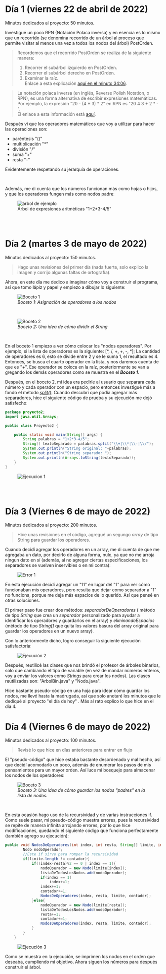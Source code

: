 # Día 1 (viernes 22 de abril de 2022)

Minutos dedicados al proyecto: 50 minutos.

Investigué un poco RPN (Notación Polaca inversa) y en esencia es lo mismo que un recorrido (se denomina recorrido de un árbol al proceso que permite visitar al menos una vez a todos los nodos del árbol) PostOrden.

> Recordemos que el recorrido PostOrden se realiza de la siguiente manera:  
> 1) Recorrer el subárbol izquierdo en PostOrden.
> 2) Recorrer el subárbol derecho en PostOrden.
> 3) Examinar la raíz.<br>
> Enlace a esta explicación [aquí en el minuto 34:06](https://www.youtube.com/watch?v=KpqAy-uZ-04).

> La notación polaca inversa (en inglés, Reverse Polish Notation, o RPN), es una forma alternativa de escribir expresiones matemáticas. Por ejemplo, la expresión "20 - (4 + 3) * 2" en RPN es "20 4 3 + 2 * -". <br> El enlace a esta información está [aquí](https://www.glc.us.es/~jalonso/exercitium/notacion-polaca-inversa/#:~:text=La%20notaci%C3%B3n%20polaca%20inversa%20(en,3%20+%202%20*%20-%22%20.)).

Después vi que los operadores matemáticos que voy a utilizar para hacer las operaciones son: 

* paréntesis "()" 
* multiplicación "*"
* división "/"
* suma "+"
* resta "-"
  
Evidentemente respetando su jerarquía de operaciones.

<br>

Además, me di cuenta que los números funcionan más como hojas o hijos, y que los operadores fungen más como nodos padre:

<figure>
    <img src="arbolEjemplo.jpg"
         alt="árbol de ejemplo">
    <figcaption>Árbol de expresiones aritméticas "1+2*3-4/5"</figcaption>
</figure>

<br> <br>

# Día 2 (martes 3 de mayo de 2022)

Minutos dedicados al proyecto: 150 minutos.

> Hago unas revisiones del primer día (nada fuerte, solo explico la imagen y corrijo algunas faltas de ortografía).

Ahora, en este día me dedico a imaginar cómo voy a construir el programa, así que tomo lápiz y papel y empiezo a dibujar lo siguiente:

<figure>
    <img src="bocetoUno.jpg"
         alt="Boceto 1">
    <figcaption><i>Boceto 1: Asignación de operadores a los nodos</i></figcaption>
</figure>

<br>

<figure>
    <img src="bocetoDos.jpg"
         alt="Boceto 2">
    <figcaption><i>Boceto 2: Una idea de cómo dividir el String</i></figcaption>
</figure>

<br>

En el boceto 1 empiezo a ver cómo colocar los "nodos operadores". Por ejemplo, si la lista de operadores es la siguiente: [*, /, +, +, -, *]; La cantidad de operadores es 6, esto se divide entre 2 y se le suma 1, el resultado es 4. Entonces, se busca el cuarto operador en la lista, y nos daremos cuenta de que es "+". Ese operador se coloca en la raíz, posteriormente se van a gregando los demás operadores como se muestra en el **_Boceto 1_**. 

Después, en el boceto 2, mi idea era pedirle al usuario que separara cada número y cada operador con un espacio, pero entonces investigué más a fondo el método [*split()*](https://es.stackoverflow.com/questions/45846/c%C3%B3mo-separar-un-string-en-java-c%C3%B3mo-utilizar-split). Cuando descubrí que podía agregar más separadores, hice el siguiente código de prueba y su ejecución me dejó satisfecho:

```java
package proyecto2;
import java.util.Arrays;

public class Proyecto2 {

    public static void main(String[] args) {
        String palabras = "1+2*3-4/5";
        String[] textoSeparado = palabras.split("\\+|\\*|\\-|\\/");
        System.out.println("String original: "+palabras);
        System.out.println("String separado: ");
        System.out.println(Arrays.toString(textoSeparado));
    }
}
```

<figure>
    <img src="ejecucionUno.jpg"
         alt="Ejecucion 1">
</figure>

<br> <br>

# Día 3 (Viernes 6 de mayo de 2022)

Minutos dedicados al proyecto: 200 minutos.

> Hice unas revisiones en el código, agregué un segungo *array* de tipo String para guardar los operadores.

Cuando decidí agregar los operadores en un array, me di cuenta de que me agregaba un dato, por decirlo de alguna forma, nulo, ya que no me arroja ningun dato en sí (además, al no agregar ciertas especificaciones, los separadores se vuelven inservibles o en mi contra):

<figure>
    <img src="primerError.jpg"
         alt="Error 1">
</figure>

En esta ejecución decidí agregar un "11" en lugar del "1" para ver cómo funcionaban mis operadores, pero resulta que dejar como separador a "1" no funciona, porque me deja más espacios de lo querido. Así que pensé en otras soluciones.

El primer paso fue crear dos métodos: *separadorDeOperadores* ( método de tipo *String* que crea un *separador* personalizado para ayudar a identificar los operadores y guardarlos en el array) y *eliminandoEspacios* (método de tipo *String[]* que quita los valores basura del array original para guardar los operadores en un nuevo array).

Con lo anteriormente dicho, logro conseguir la siguiente  ejecución satisfactoria:

<figure>
    <img src="ejecucion2.jpg"
         alt="Ejecución 2">   
</figure>

Después, reutilicé las clases que nos brindó el profesor de árboles binarios, solo que cambiando el tipo de variable (en vez de mandar números enteros, voy a enviar los valores como *Strings* para crear los nodos). Las clases reutilizadas son: "ArbolBin.java" y "Nodo.java".

Hice bastante pseudo-código en una hoja para idear cómo guardar los nodos, me llevó hasta la madrugada, así que solo anotaré los minutos que le dediqué al proyecto "el día de hoy" . Más al rato explico lo que hice en el día 4.

# Día 4 (Viernes 6 de mayo de 2022)

Minutos dedicados al proyecto: 100 minutos.

> Revisé lo que hice en días anteriores para entrar en flujo

El "pseudo-código" que hice estaba bastante desordenado y mal hecho, así que decidí acomodarlo un poco, además de enumerar los pasos de mis pensamientos para un mayor orden. Así luce mi bosquejo para almacenar los nodos de los operadores:

<figure>
    <img src="bocetoTres.jpg"
         alt="Boceto 3">
    <figcaption><i>Boceto 3: Una idea de cómo guardar los nodos "padres" en la lista de nodos.</i></figcaption>
</figure>

<br>

En esta ocasión hago uso de la recursividad y de varias instrucciones if. Como suele pasar, mi pseudo-código muestra errores, pues la recursividad se repite de manera infinita arrojando errores, por lo que hice modificaciones, quedando el siguiente código que funciona perfectamente (también agrego su ejecución):

```java
public void NodosDeOperadores(int index, int resta, String[] limite, int contador){
        Nodo nodoOperador;
        //Este if sirve para romper la recursividad
        if(limite.length != contador){
            if((index-resta)%2 == 0 | index == 1){
                nodoOperador = new Nodo(limite[index]);
                listaDeTodosLosNodos.add(nodoOperador);
                if(index == 1)
                    index+=1;
                index+=1;
                contador+=1;
                NodosDeOperadores(index, resta, limite, contador);
            }else{
                nodoOperador = new Nodo(limite[resta]);
                listaDeTodosLosNodos.add(nodoOperador);
                resta+=1;
                contador+=1;
                NodosDeOperadores(index, resta, limite, contador);
            }   
        }
    }
```

<figure>
    <img src="ejecucion3.jpg"
         alt="Ejecución 3">   
</figure>

Como se muestra en la ejecución, se imprimen los nodos en el orden que deseaba, cumpliendo mi objetivo. Ahora siguen los números para después construir el árbol.

